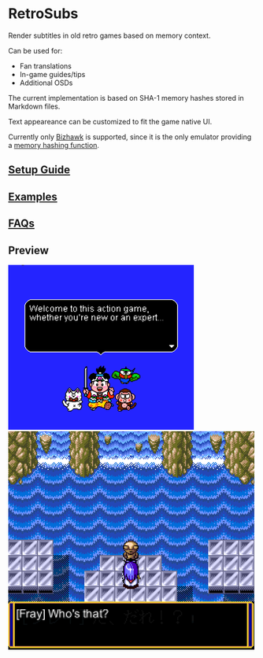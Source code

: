 # RetroSubs

Render subtitles in old retro games based on memory context.

Can be used for:
 
 - Fan translations
 - In-game guides/tips
 - Additional OSDs
 
The current implementation is based on SHA-1 memory hashes stored in Markdown files.
 
Text appeareance can be customized to fit the game native UI.

Currently only [Bizhawk](https://tasvideos.org/Bizhawk) is supported, since it is the only emulator providing a [memory hashing function](https://tasvideos.org/Bizhawk/LuaFunctions).


## [Setup Guide](https://github.com/eadmaster/RetroSubs/wiki/Setup-Guide)

## [Examples](https://github.com/eadmaster/RetroSubs/wiki/Examples)

## [FAQs](https://github.com/eadmaster/RetroSubs/wiki/FAQs)


## Preview 

![demo1](https://raw.githubusercontent.com/eadmaster/RetroSubs/refs/heads/main/shots/demo1.png) ![demo7](https://raw.githubusercontent.com/eadmaster/RetroSubs/refs/heads/main/shots/demo7.png)

